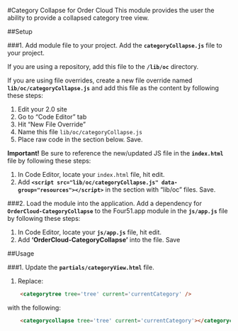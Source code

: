 #Category Collapse for Order Cloud
This module provides the user the ability to provide a collapsed category tree view. 

##Setup

###1. Add module file to your project.
Add the **`categoryCollapse.js`** file to your project.

If you are using a repository, add this file to the **`/lib/oc`** directory.

If you are using file overrides, create a new file override named **`lib/oc/categoryCollapse.js`** and add this file as the content by following these steps:

 1. Edit your 2.0 site
 2. Go to “Code Editor” tab
 3. Hit “New File Override”
 4. Name this file `lib/oc/categoryCollapse.js`
 5. Place raw code in the section below. Save.

**Important!** Be sure to reference the new/updated JS file in the **`index.html`** file by following these steps:

 1. In Code Editor, locate your `index.html` file, hit edit. 
 2. Add **`<script src="lib/oc/categoryCollapse.js" data-group="resources"></script>`** in the section with “lib/oc” files.  Save.

###2. Load the module into the application.
Add a dependency for **`OrderCloud-CategoryCollapse`** to the Four51.app module in the **`js/app.js`** file by following these steps:

 1. In Code Editor, locate your **`js/app.js`** file, hit edit. 
 2. Add **‘OrderCloud-CategoryCollapse’** into the file.  Save

##Usage

###1. Update the **`partials/categoryView.html`** file. 

1. Replace: 

```html
    <categorytree tree='tree' current='currentCategory' />
```

with the following:

```html
    <categorycollapse tree='tree' current='currentCategory'></categorycollapse>
```